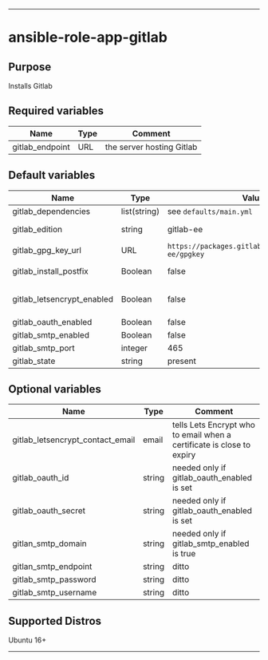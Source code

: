 ----
# ansible-role-app-gitlab

## Purpose
Installs Gitlab

## Required variables
| Name | Type | Comment |
| ---- | ---- | ------- |
| gitlab_endpoint | URL | the server hosting Gitlab | must be https to allow Lets Encrypt |

## Default variables
| Name | Type | Value | Comment |
| ---- | ---- | ----- | ------- |
| gitlab_dependencies | list(string) | see `defaults/main.yml` | packages to install first |
| gitlab_edition | string | gitlab-ee | Choose the community (ce) or enterprise (ee) edition | 
| gitlab_gpg_key_url | URL | `https://packages.gitlab.com/gitlab/gitlab-ee/gpgkey` | where to get the repository key |
| gitlab_install_postfix | Boolean | false | installs Postfix you you can send emails via it |
| gitlab_letsencrypt_enabled | Boolean | false | if true, set gitlab_letsencrypt_contact_email too |
| gitlab_oauth_enabled | Boolean| false ||
| gitlab_smtp_enabled | Boolean | false ||
| gitlab_smtp_port | integer | 465 ||
| gitlab_state | string | present | oneOf(absent, present) |

## Optional variables
| Name | Type | Comment |
| ---- | ---- | ------- |
| gitlab_letsencrypt_contact_email | email | tells Lets Encrypt who to email when a certificate is close to expiry |
| gitlab_oauth_id | string | needed only if gitlab_oauth_enabled is set ||
| gitlab_oauth_secret | string | needed only if gitlab_oauth_enabled is set ||
| gitlan_smtp_domain | string | needed only if gitlab_smtp_enabled is true |
| gitlan_smtp_endpoint | string | ditto |
| gitlab_smtp_password | string | ditto |
| gitlab_smtp_username | string | ditto |

## Supported Distros
Ubuntu 16+

****
